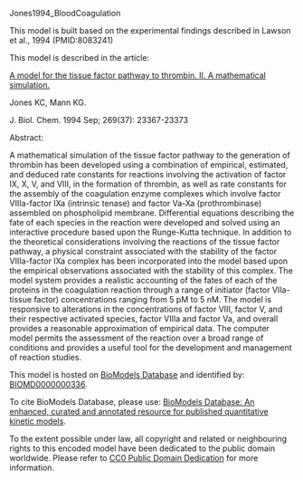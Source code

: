 

Jones1994_BloodCoagulation

This model is built based on the experimental findings described in Lawson et
al., 1994 (PMID:8083241)

This model is described in the article:

[A model for the tissue factor pathway to thrombin. II. A mathematical
simulation.](http://identifiers.org/pubmed/8083242)

Jones KC, Mann KG.

J. Biol. Chem. 1994 Sep; 269(37): 23367-23373

Abstract:

A mathematical simulation of the tissue factor pathway to the generation of
thrombin has been developed using a combination of empirical, estimated, and
deduced rate constants for reactions involving the activation of factor IX, X,
V, and VIII, in the formation of thrombin, as well as rate constants for the
assembly of the coagulation enzyme complexes which involve factor VIIIa-factor
IXa (intrinsic tenase) and factor Va-Xa (prothrombinase) assembled on
phospholipid membrane. Differential equations describing the fate of each
species in the reaction were developed and solved using an interactive
procedure based upon the Runge-Kutta technique. In addition to the theoretical
considerations involving the reactions of the tissue factor pathway, a
physical constraint associated with the stability of the factor VIIIa-factor
IXa complex has been incorporated into the model based upon the empirical
observations associated with the stability of this complex. The model system
provides a realistic accounting of the fates of each of the proteins in the
coagulation reaction through a range of initiator (factor VIIa-tissue factor)
concentrations ranging from 5 pM to 5 nM. The model is responsive to
alterations in the concentrations of factor VIII, factor V, and their
respective activated species, factor VIIIa and factor Va, and overall provides
a reasonable approximation of empirical data. The computer model permits the
assessment of the reaction over a broad range of conditions and provides a
useful tool for the development and management of reaction studies.

This model is hosted on [BioModels Database](http://www.ebi.ac.uk/biomodels/)
and identified by:
[BIOMD0000000336](http://identifiers.org/biomodels.db/BIOMD0000000336).

To cite BioModels Database, please use: [BioModels Database: An enhanced,
curated and annotated resource for published quantitative kinetic
models](http://identifiers.org/pubmed/20587024).

To the extent possible under law, all copyright and related or neighbouring
rights to this encoded model have been dedicated to the public domain
worldwide. Please refer to [CC0 Public Domain
Dedication](http://creativecommons.org/publicdomain/zero/1.0/) for more
information.

